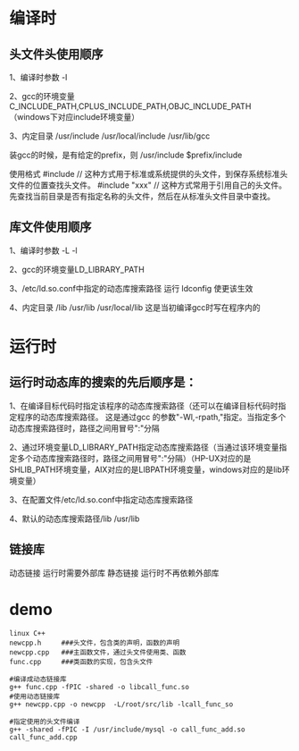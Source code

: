 # 编译时
## 头文件头使用顺序
  
1、编译时参数 -I
 
2、gcc的环境变量 C_INCLUDE_PATH,CPLUS_INCLUDE_PATH,OBJC_INCLUDE_PATH （windows下对应include环境变量）
 
3、内定目录
/usr/include
/usr/local/include
/usr/lib/gcc

  
装gcc的时候，是有给定的prefix，则
/usr/include 
$prefix/include


使用格式 
#include <xxx>   // 这种方式用于标准或系统提供的头文件，到保存系统标准头文件的位置查找头文件。
#include "xxx"   // 这种方式常用于引用自己的头文件。先查找当前目录是否有指定名称的头文件，然后在从标准头文件目录中查找。

 

## 库文件使用顺序

1、编译时参数 -L -l 

2、gcc的环境变量LD_LIBRARY_PATH

3、/etc/ld.so.conf中指定的动态库搜索路径  运行 ldconfig 使更该生效
 
4、内定目录 /lib /usr/lib /usr/local/lib  这是当初编译gcc时写在程序内的



# 运行时 

## 运行时动态库的搜索的先后顺序是：

1、在编译目标代码时指定该程序的动态库搜索路径（还可以在编译目标代码时指定程序的动态库搜索路径。
这是通过gcc 的参数"-Wl,-rpath,"指定。当指定多个动态库搜索路径时，路径之间用冒号":"分隔

2、通过环境变量LD_LIBRARY_PATH指定动态库搜索路径（当通过该环境变量指定多个动态库搜索路径时，路径之间用冒号":"分隔）（HP-UX对应的是SHLIB_PATH环境变量，AIX对应的是LIBPATH环境变量，windows对应的是lib环境变量）
  
3、在配置文件/etc/ld.so.conf中指定动态库搜索路径

4、默认的动态库搜索路径/lib /usr/lib

##  链接库
动态链接 运行时需要外部库
静态链接 运行时不再依赖外部库  



# demo
```
linux C++
newcpp.h     ###头文件，包含类的声明，函数的声明
newcpp.cpp	 ###主函数文件，通过头文件使用类、函数
func.cpp     ###类函数的实现，包含头文件

#编译成动态链接库
g++ func.cpp -fPIC -shared -o libcall_func.so                 
#使用动态链接库
g++ newcpp.cpp -o newcpp  -L/root/src/lib -lcall_func_so    

#指定使用的头文件编译
g++ -shared -fPIC -I /usr/include/mysql -o call_func_add.so call_func_add.cpp
```